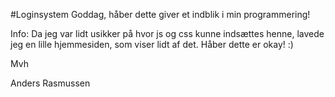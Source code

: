 #Loginsystem
Goddag,
håber dette giver et indblik i min programmering!

Info:
Da jeg var lidt usikker på hvor js og css kunne indsættes henne, lavede jeg en lille
hjemmesiden, som viser lidt af det. Håber dette er okay! :)

Mvh

Anders Rasmussen
